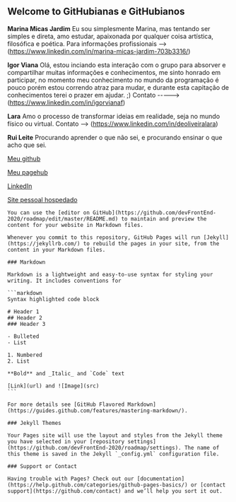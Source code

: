 ## Welcome to GitHubianas e GitHubianos 

<strong>Marina Micas Jardim</strong>
Eu sou simplesmente Marina, mas tentando ser simples e direta, amo estudar, apaixonada por qualquer coisa artística, filosófica e poética. 
Para informações profissionais --> (https://www.linkedin.com/in/marina-micas-jardim-703b3316/)


<strong>Igor Viana</strong>
Olá, estou inciando esta interação com o grupo para absorver e compartilhar muitas informações e conhecimentos, me sinto honrado em participar, no momento meu conhecimento no mundo da programação é pouco porém estou correndo atraz para mudar, e durante esta capitação de conhecimentos terei o prazer em ajudar. ;)
Contato -----> (https://www.linkedin.com/in/igorvianaf)


<strong>Lara</strong>
Amo o processo de transformar ideias em realidade, seja no mundo físico ou virtual.
Contato --> (https://www.linkedin.com/in/deoliveiralara)

**Rui Leite**
Procurando aprender o que não sei, e procurando ensinar o que acho que sei.

[Meu github](https://github.com/ruihloliveira/)

[Meu pagehub](https://ruihloliveira.github.io/)

[LinkedIn](https://www.linkedin.com/in/ruihenriqueleite/)

[Site pessoal hospedado](https://www.ruileite.com.br)


<conteudoNativoGitHub sugestao="manter no readme, rs">

    You can use the [editor on GitHub](https://github.com/devFrontEnd-2020/roadmap/edit/master/README.md) to maintain and preview the content for your website in Markdown files.

    Whenever you commit to this repository, GitHub Pages will run [Jekyll](https://jekyllrb.com/) to rebuild the pages in your site, from the content in your Markdown files.

    ### Markdown

    Markdown is a lightweight and easy-to-use syntax for styling your writing. It includes conventions for

    ```markdown
    Syntax highlighted code block

    # Header 1
    ## Header 2
    ### Header 3

    - Bulleted
    - List

    1. Numbered
    2. List

    **Bold** and _Italic_ and `Code` text

    [Link](url) and ![Image](src)
    ```

    For more details see [GitHub Flavored Markdown](https://guides.github.com/features/mastering-markdown/).

    ### Jekyll Themes

    Your Pages site will use the layout and styles from the Jekyll theme you have selected in your [repository settings](https://github.com/devFrontEnd-2020/roadmap/settings). The name of this theme is saved in the Jekyll `_config.yml` configuration file.

    ### Support or Contact

    Having trouble with Pages? Check out our [documentation](https://help.github.com/categories/github-pages-basics/) or [contact support](https://github.com/contact) and we’ll help you sort it out.
</conteudoNativoGitHub>